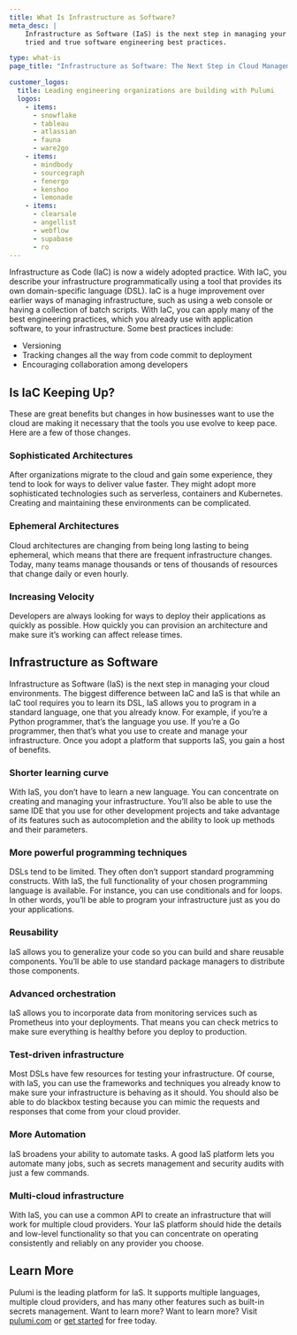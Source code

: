 ```yaml
---
title: What Is Infrastructure as Software?
meta_desc: |
    Infrastructure as Software (IaS) is the next step in managing your cloud environments by adopting
    tried and true software engineering best practices.

type: what-is
page_title: "Infrastructure as Software: The Next Step in Cloud Management"

customer_logos:
  title: Leading engineering organizations are building with Pulumi
  logos:
    - items:
      - snowflake
      - tableau
      - atlassian
      - fauna
      - ware2go
    - items:
      - mindbody
      - sourcegraph
      - fenergo
      - kenshoo
      - lemonade
    - items:
      - clearsale
      - angellist
      - webflow
      - supabase
      - ro
---
```


Infrastructure as Code (IaC) is now a widely adopted practice. With IaC, you describe your infrastructure programmatically using a tool that provides its own domain-specific language (DSL). IaC is a huge improvement over earlier ways of managing infrastructure, such as using a web console or having a collection of batch scripts. With IaC, you can apply many of the best engineering practices, which you already use with application software, to your infrastructure. Some best practices include:

- Versioning
- Tracking changes all the way from code commit to deployment
- Encouraging collaboration among developers

## Is IaC Keeping Up?

These are great benefits but changes in how businesses want to use the cloud are making it necessary that the tools you use evolve to keep pace. Here are a few of those changes.

### Sophisticated Architectures

After organizations migrate to the cloud and gain some experience, they tend to look for ways to deliver value faster. They might adopt more sophisticated technologies such as serverless, containers and Kubernetes. Creating and maintaining these environments can be complicated.

### Ephemeral Architectures

Cloud architectures are changing from being long lasting to being ephemeral, which means that there are frequent infrastructure changes. Today, many teams manage thousands or tens of thousands of resources that change daily or even hourly.

### Increasing Velocity

Developers are always looking for ways to deploy their applications as quickly as possible. How quickly you can provision an architecture and make sure it’s working can affect release times.

## Infrastructure as Software

Infrastructure as Software (IaS) is the next step in managing your cloud environments. The biggest difference between IaC and IaS is that while an IaC tool requires you to learn its DSL, IaS allows you to program in a standard language, one that you already know. For example, if you’re a Python programmer, that’s the language you use. If you’re a Go programmer, then that’s what you use to create and manage your infrastructure. Once you adopt a platform that supports IaS, you gain a host of benefits.

### Shorter learning curve

With IaS, you don’t have to learn a new language. You can concentrate on creating and managing your infrastructure. You’ll also be able to use the same IDE that you use for other development projects and take advantage of its features such as autocompletion and the ability to look up methods and their parameters.

### More powerful programming techniques

DSLs tend to be limited. They often don’t support standard programming constructs. With IaS, the full functionality of your chosen programming language is available. For instance, you can use conditionals and for loops. In other words, you’ll be able to program your infrastructure just as you do your applications.

### Reusability

IaS allows you to generalize your code so you can build and share reusable components. You’ll be able to use standard package managers to distribute those components.

### Advanced orchestration

IaS allows you to incorporate data from monitoring services such as Prometheus into your deployments. That means you can check metrics to make sure everything is healthy before you deploy to production.

### Test-driven infrastructure

Most DSLs have few resources for testing your infrastructure. Of course, with IaS, you can use the frameworks and techniques you already know to make sure your infrastructure is behaving as it should. You should also be able to do blackbox testing because you can mimic the requests and responses that come from your cloud provider.

### More Automation

IaS broadens your ability to automate tasks. A good IaS platform lets you automate many jobs, such as secrets management and security audits with just a few commands.

### Multi-cloud infrastructure

With IaS, you can use a common API to create an infrastructure that will work for multiple cloud providers. Your IaS platform should hide the details and low-level functionality so that you can concentrate on operating consistently and reliably on any provider you choose.

## Learn More

Pulumi is the leading platform for IaS. It supports multiple languages, multiple cloud providers, and has many other features such as built-in secrets management. Want to learn more? Want to learn more? Visit [pulumi.com](/) or [get started](/docs/get-started/) for free today.
